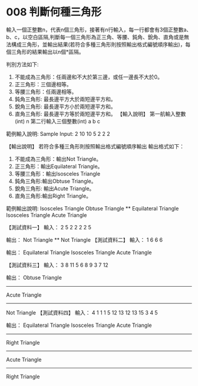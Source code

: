 # 008 判斷何種三角形

輸入一個正整數n，代表n個三角形，接著有n行輸入，每一行都會有3個正整數a、b、c，以空白區隔,判斷每一個三角形為正三角、等腰、鈍角、銳角、直角或是無法構成三角形，並輸出結果(若符合多種三角形則按照輸出格式編號順序輸出)，每個三角形的結果輸出以n個*區隔。

判別方法如下:
1. 不能成為三角形：任兩邊和不大於第三邊，或任一邊長不大於0。
2. 正三角形：三個邊相等。
3. 等腰三角形：任兩邊相等。
4. 鈍角三角形: 最長邊平方大於兩短邊平方和。
5. 銳角三角形: 最長邊平方小於兩短邊平方和。
6. 直角三角形: 最長邊平方等於兩短邊平方和。
【輸入說明】
第一航輸入整數(int) n
第二行輸入三個整數(int) a b c


範例輸入說明:
Sample Input:
2
10 10 5
2 2 2

【輸出說明】
若符合多種三角形則按照輸出格式編號順序輸出
輸出格式如下：
1. 不能成為三角形：輸出Not Triangle。
2. 正三角形：輸出Equilateral Triangle。
3. 等腰三角形：輸出Isosceles Triangle
4. 鈍角三角形:輸出Obtuse Triangle。
5. 銳角三角形: 輸出Acute Triangle。
6. 直角三角形:輸出Right Triangle。

範例輸出說明:
Isosceles Triangle
Obtuse Triangle
**
Equilateral Triangle
Isosceles Triangle
Acute Triangle

【測試資料一】
輸入：
2
5 2 2
2 2 5

輸出：
Not Triangle
**
Not Triangle
【測試資料二】
輸入：
1
6 6 6

輸出：
Equilateral Triangle
Isosceles Triangle
Acute Triangle

【測試資料三】
輸入：
3
8 11 5
6 8 9
3 7 12

輸出：
Obtuse Triangle
***
Acute Triangle
***
Not Triangle
【測試資料四】
輸入：
4
1 1 1
5 12 13
12 13 15
3 4 5

輸出：
Equilateral Triangle
Isosceles Triangle
Acute Triangle
****
Right Triangle
****
Acute Triangle
****
Right Triangle